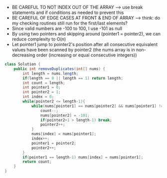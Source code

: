 - BE CAREFUL TO NOT INDEX OUT OF THE ARRAY --> use break statements and if conditions as needed to prevent this
- BE CAREFUL OF EDGE CASES AT FRONT & END OF ARRAY --> think: do my checking routines still run for the first/last elements?
- Since valid numbers are -100 to 100, I use -101 as null
- By using two pointers and skipping around (pointer1 = pointer2), we can reduce complexity to O(n)
- Let pointer1 jump to pointer2's position after all consecutive equivalent values have been scanned by pointer2 (the nums array is in non-decreasing order (increasing or equal consecutive integers))
```java
class Solution {
    public int removeDuplicates(int[] nums) {
        int length = nums.length;
        if(length == 0 || length == 1) return length;
        int count = length;
        int pointer1 = 0;
        int pointer2 = 1;
        int index = 0;
        while(pointer2 <= length-1){
            while(nums[pointer1] == nums[pointer2] && nums[pointer1] != -101){
                count--;
                nums[pointer2] = -101;
                if(pointer2+1 > length-1) break;
                pointer2++;
            }
            nums[index] = nums[pointer1];
            index++;
            pointer1 = pointer2;
            pointer2++;
        }
        if(pointer1 == length-1) nums[index] = nums[pointer1];
        return count;
    }
}
```